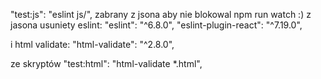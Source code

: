 

"test:js": "eslint js/", zabrany z jsona aby nie blokowal npm run watch :)
z jasona usuniety eslint:
"eslint": "^6.8.0",
    "eslint-plugin-react": "^7.19.0",

i html validate:
 "html-validate": "^2.8.0",


ze skryptów
"test:html": "html-validate *.html",
